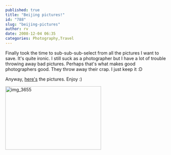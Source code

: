 ```yaml
---
published: true
title: "Beijing pictures!"
id: "788"
slug: "beijing-pictures"
author: rv
date: 2008-12-04 06:35
categories: Photography,Travel
---
```

Finally took the time to sub-sub-sub-select from all the pictures I want to save. It's quite ironic. I still suck as a photographer but I have a lot of trouble throwing away bad pictures. Perhaps that's what makes good photographers good. They throw away their crap. I just keep it :D

Anyway, <a href="http://picasaweb.google.co.jp/mrhazard/BestOfBeijing2008?pli=1#" target="_blank">here's</a> the pictures. Enjoy :)

<a href="https://s3.amazonaws.com/cfwblog/uploads/2008/12/img_3655.jpg"><img class="aligncenter size-medium wp-image-789" title="img_3655" src="https://s3.amazonaws.com/cfwblog/uploads/2008/12/img_3655.jpg?w=300" alt="img_3655" width="300" height="199" /></a>